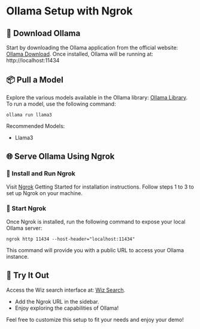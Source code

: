 # Ollama Setup with Ngrok

## 🚀 Download Ollama
Start by downloading the Ollama application from the official website: [Ollama Download](https://ollama.com/). Once installed, Ollama will be running at:
http://localhost:11434

## 📦 Pull a Model
Explore the various models available in the Ollama library: [Ollama Library](https://ollama.com/library?sort=popular). To run a model, use the following command:
```
ollama run llama3
```

Recommended Models:
- Llama3

## 🌐 Serve Ollama Using Ngrok

### 🔧 Install and Run Ngrok
Visit [Ngrok](https://ngrok.com/docs/getting-started/) Getting Started for installation instructions.
Follow steps 1 to 3 to set up Ngrok on your machine.

### 📡 Start Ngrok
Once Ngrok is installed, run the following command to expose your local Ollama server:
```
ngrok http 11434 --host-header="localhost:11434"
```
This command will provide you with a public URL to access your Ollama instance.

## 🎉 Try It Out
Access the Wiz search interface at: [Wiz Search](https://TODO.streamlit.app/).
- Add the Ngrok URL in the sidebar.
- Enjoy exploring the capabilities of Ollama!

Feel free to customize this setup to fit your needs and enjoy your demo!

